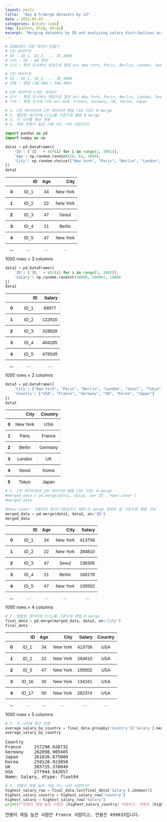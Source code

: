 ```yaml
---
layout: posts
title:  "Day 8 h:merge datasets by id"
date : 2025-03-07
categories: [study-logs]
tag: [python, blog, merge]
excerpt: "Merging datasets by ID and analyzing salary distributions across different countries."
---
```


<head>
  <style>
    table.dataframe {
      white-space: normal;
      width: 100%;
      height: 240px;
      display: block;
      overflow: auto;
      font-family: Arial, sans-serif;
      font-size: 0.9rem;
      line-height: 20px;
      text-align: center;
      border: 0px !important;
    }

    table.dataframe th {
      text-align: center;
      font-weight: bold;
      padding: 8px;
    }

    table.dataframe td {
      text-align: center;
      padding: 8px;
    }

    table.dataframe tr:hover {
      background: #b8d1f3; 
    }

    .output_prompt {
      overflow: auto;
      font-size: 0.9rem;
      line-height: 1.45;
      border-radius: 0.3rem;
      -webkit-overflow-scrolling: touch;
      padding: 0.8rem;
      margin-top: 0;
      margin-bottom: 15px;
      font: 1rem Consolas, "Liberation Mono", Menlo, Courier, monospace;
      color: $code-text-color;
      border: solid 1px $border-color;
      border-radius: 0.3rem;
      word-break: normal;
      white-space: pre;
    }

  .dataframe tbody tr th:only-of-type {
      vertical-align: middle;
  }

  .dataframe tbody tr th {
      vertical-align: top;
  }

  .dataframe thead th {
      text-align: center !important;
      padding: 8px;
  }

  .page__content p {
      margin: 0 0 0px !important;
  }

  .page__content p > strong {
    font-size: 0.8rem !important;
  }

  </style>
</head>



```python
# 1000명의 사람 데이터 만들기
# 1번 데이터셋
# ID : ID_1, ID_2, ... ID_1000
# 나이 : 20 ~ 60 랜덤
# 도시 : 특정 도시에서 랜덤으로 할당 ex) New York, Paris, Berlin, London, Seoul, Tokyo

# 2번 데이터셋
# ID : ID_1, ID_2, ... ID_1000
# 연봉 : 랜덤 (30,000 ~ 500,000)

# 3번 데이터셋 (작은 데이터)
# 도시 : 특정 도시에서 랜덤으로 할당 ex) New York, Paris, Berlin, London, Seoul, Tokyo
# 나라 : 특정 도시의 나라 ex) USA, France, Germany, UK, Korea, Japan

# 1. 1번 데이터셋과 2번 데이터셋 병합 (ID 기준) # merge
# 2. 병합된 데이터에 City를 기준으로 병합 # merge
# 3. 각 나라별 평균 연봉
# 4. 제일 연봉이 높은 사람 어느 나라 사람인지?
```


```python
import pandas as pd
import numpy as np

data1 = pd.DataFrame({
    'ID': ['ID_' + str(i) for i in range(1, 1001)],
    'Age': np.random.randint(20, 61, 1000),
    'City': np.random.choice(["New York", "Paris", "Berlin", "London", "Seoul", "Tokyo"], 1000)
})
data1
```

<div>
<style scoped>
    .dataframe tbody tr th:only-of-type {
        vertical-align: middle;
    }

    .dataframe tbody tr th {
        vertical-align: top;
    }

    .dataframe thead th {
        text-align: right;
    }
</style>
<table border="1" class="dataframe">
  <thead>
    <tr style="text-align: right;">
      <th></th>
      <th>ID</th>
      <th>Age</th>
      <th>City</th>
    </tr>
  </thead>
  <tbody>
    <tr>
      <th>0</th>
      <td>ID_1</td>
      <td>34</td>
      <td>New York</td>
    </tr>
    <tr>
      <th>1</th>
      <td>ID_2</td>
      <td>22</td>
      <td>New York</td>
    </tr>
    <tr>
      <th>2</th>
      <td>ID_3</td>
      <td>47</td>
      <td>Seoul</td>
    </tr>
    <tr>
      <th>3</th>
      <td>ID_4</td>
      <td>21</td>
      <td>Berlin</td>
    </tr>
    <tr>
      <th>4</th>
      <td>ID_5</td>
      <td>47</td>
      <td>New York</td>
    </tr>
    <tr>
      <th>...</th>
      <td>...</td>
      <td>...</td>
      <td>...</td>
    </tr>
    <tr>
      <th>995</th>
      <td>ID_996</td>
      <td>50</td>
      <td>Berlin</td>
    </tr>
    <tr>
      <th>996</th>
      <td>ID_997</td>
      <td>49</td>
      <td>Tokyo</td>
    </tr>
    <tr>
      <th>997</th>
      <td>ID_998</td>
      <td>20</td>
      <td>Paris</td>
    </tr>
    <tr>
      <th>998</th>
      <td>ID_999</td>
      <td>30</td>
      <td>Seoul</td>
    </tr>
    <tr>
      <th>999</th>
      <td>ID_1000</td>
      <td>50</td>
      <td>New York</td>
    </tr>
  </tbody>
</table>
<p>1000 rows × 3 columns</p>
</div>



```python
data2 = pd.DataFrame({
    'ID': ['ID_' + str(i) for i in range(1, 1001)],
    'Salary': np.random.randint(30000, 500001, 1000)
})
data2
```

<div>
<style scoped>
    .dataframe tbody tr th:only-of-type {
        vertical-align: middle;
    }

    .dataframe tbody tr th {
        vertical-align: top;
    }

    .dataframe thead th {
        text-align: right;
    }
</style>
<table border="1" class="dataframe">
  <thead>
    <tr style="text-align: right;">
      <th></th>
      <th>ID</th>
      <th>Salary</th>
    </tr>
  </thead>
  <tbody>
    <tr>
      <th>0</th>
      <td>ID_1</td>
      <td>69977</td>
    </tr>
    <tr>
      <th>1</th>
      <td>ID_2</td>
      <td>122910</td>
    </tr>
    <tr>
      <th>2</th>
      <td>ID_3</td>
      <td>328828</td>
    </tr>
    <tr>
      <th>3</th>
      <td>ID_4</td>
      <td>404185</td>
    </tr>
    <tr>
      <th>4</th>
      <td>ID_5</td>
      <td>478549</td>
    </tr>
    <tr>
      <th>...</th>
      <td>...</td>
      <td>...</td>
    </tr>
    <tr>
      <th>995</th>
      <td>ID_996</td>
      <td>36099</td>
    </tr>
    <tr>
      <th>996</th>
      <td>ID_997</td>
      <td>238387</td>
    </tr>
    <tr>
      <th>997</th>
      <td>ID_998</td>
      <td>234915</td>
    </tr>
    <tr>
      <th>998</th>
      <td>ID_999</td>
      <td>243245</td>
    </tr>
    <tr>
      <th>999</th>
      <td>ID_1000</td>
      <td>83480</td>
    </tr>
  </tbody>
</table>
<p>1000 rows × 2 columns</p>
</div>



```python
data3 = pd.DataFrame({
    'City': ["New York", "Paris", "Berlin", "London", "Seoul", "Tokyo"],
    'Country': ["USA", "France", "Germany", "UK", "Korea", "Japan"]
})
data3
```

<div>
<style scoped>
    .dataframe tbody tr th:only-of-type {
        vertical-align: middle;
    }

    .dataframe tbody tr th {
        vertical-align: top;
    }

    .dataframe thead th {
        text-align: right;
    }
</style>
<table border="1" class="dataframe">
  <thead>
    <tr style="text-align: right;">
      <th></th>
      <th>City</th>
      <th>Country</th>
    </tr>
  </thead>
  <tbody>
    <tr>
      <th>0</th>
      <td>New York</td>
      <td>USA</td>
    </tr>
    <tr>
      <th>1</th>
      <td>Paris</td>
      <td>France</td>
    </tr>
    <tr>
      <th>2</th>
      <td>Berlin</td>
      <td>Germany</td>
    </tr>
    <tr>
      <th>3</th>
      <td>London</td>
      <td>UK</td>
    </tr>
    <tr>
      <th>4</th>
      <td>Seoul</td>
      <td>Korea</td>
    </tr>
    <tr>
      <th>5</th>
      <td>Tokyo</td>
      <td>Japan</td>
    </tr>
  </tbody>
</table>
</div>



```python
# 1. 1번 데이터셋과 2번 데이터셋 병합 (ID 기준) # merge
#merged_data = pd.merge(data1, data2, on='ID', how='inner')
#merged_data

#how='inner' 사용하지 않고(기본값이기 때문)도 merge 중복된 값 기준으로 병합 가능 
merged_data = pd.merge(data1, data2, on='ID')
merged_data
```

<div>
<style scoped>
    .dataframe tbody tr th:only-of-type {
        vertical-align: middle;
    }

    .dataframe tbody tr th {
        vertical-align: top;
    }

    .dataframe thead th {
        text-align: right;
    }
</style>
<table border="1" class="dataframe">
  <thead>
    <tr style="text-align: right;">
      <th></th>
      <th>ID</th>
      <th>Age</th>
      <th>City</th>
      <th>Salary</th>
    </tr>
  </thead>
  <tbody>
    <tr>
      <th>0</th>
      <td>ID_1</td>
      <td>34</td>
      <td>New York</td>
      <td>413756</td>
    </tr>
    <tr>
      <th>1</th>
      <td>ID_2</td>
      <td>22</td>
      <td>New York</td>
      <td>284810</td>
    </tr>
    <tr>
      <th>2</th>
      <td>ID_3</td>
      <td>47</td>
      <td>Seoul</td>
      <td>198306</td>
    </tr>
    <tr>
      <th>3</th>
      <td>ID_4</td>
      <td>21</td>
      <td>Berlin</td>
      <td>168178</td>
    </tr>
    <tr>
      <th>4</th>
      <td>ID_5</td>
      <td>47</td>
      <td>New York</td>
      <td>195502</td>
    </tr>
    <tr>
      <th>...</th>
      <td>...</td>
      <td>...</td>
      <td>...</td>
      <td>...</td>
    </tr>
    <tr>
      <th>995</th>
      <td>ID_996</td>
      <td>50</td>
      <td>Berlin</td>
      <td>417496</td>
    </tr>
    <tr>
      <th>996</th>
      <td>ID_997</td>
      <td>49</td>
      <td>Tokyo</td>
      <td>274777</td>
    </tr>
    <tr>
      <th>997</th>
      <td>ID_998</td>
      <td>20</td>
      <td>Paris</td>
      <td>143146</td>
    </tr>
    <tr>
      <th>998</th>
      <td>ID_999</td>
      <td>30</td>
      <td>Seoul</td>
      <td>457611</td>
    </tr>
    <tr>
      <th>999</th>
      <td>ID_1000</td>
      <td>50</td>
      <td>New York</td>
      <td>124492</td>
    </tr>
  </tbody>
</table>
<p>1000 rows × 4 columns</p>
</div>



```python
# 2. 병합된 데이터에 City를 기준으로 병합 # merge
final_data = pd.merge(merged_data, data3, on='City')
final_data
```

<div>
<style scoped>
    .dataframe tbody tr th:only-of-type {
        vertical-align: middle;
    }

    .dataframe tbody tr th {
        vertical-align: top;
    }

    .dataframe thead th {
        text-align: right;
    }
</style>
<table border="1" class="dataframe">
  <thead>
    <tr style="text-align: right;">
      <th></th>
      <th>ID</th>
      <th>Age</th>
      <th>City</th>
      <th>Salary</th>
      <th>Country</th>
    </tr>
  </thead>
  <tbody>
    <tr>
      <th>0</th>
      <td>ID_1</td>
      <td>34</td>
      <td>New York</td>
      <td>413756</td>
      <td>USA</td>
    </tr>
    <tr>
      <th>1</th>
      <td>ID_2</td>
      <td>22</td>
      <td>New York</td>
      <td>284810</td>
      <td>USA</td>
    </tr>
    <tr>
      <th>2</th>
      <td>ID_5</td>
      <td>47</td>
      <td>New York</td>
      <td>195502</td>
      <td>USA</td>
    </tr>
    <tr>
      <th>3</th>
      <td>ID_16</td>
      <td>26</td>
      <td>New York</td>
      <td>134161</td>
      <td>USA</td>
    </tr>
    <tr>
      <th>4</th>
      <td>ID_17</td>
      <td>50</td>
      <td>New York</td>
      <td>282374</td>
      <td>USA</td>
    </tr>
    <tr>
      <th>...</th>
      <td>...</td>
      <td>...</td>
      <td>...</td>
      <td>...</td>
      <td>...</td>
    </tr>
    <tr>
      <th>995</th>
      <td>ID_959</td>
      <td>48</td>
      <td>Tokyo</td>
      <td>316524</td>
      <td>Japan</td>
    </tr>
    <tr>
      <th>996</th>
      <td>ID_977</td>
      <td>20</td>
      <td>Tokyo</td>
      <td>244497</td>
      <td>Japan</td>
    </tr>
    <tr>
      <th>997</th>
      <td>ID_982</td>
      <td>53</td>
      <td>Tokyo</td>
      <td>383480</td>
      <td>Japan</td>
    </tr>
    <tr>
      <th>998</th>
      <td>ID_983</td>
      <td>50</td>
      <td>Tokyo</td>
      <td>139717</td>
      <td>Japan</td>
    </tr>
    <tr>
      <th>999</th>
      <td>ID_997</td>
      <td>49</td>
      <td>Tokyo</td>
      <td>274777</td>
      <td>Japan</td>
    </tr>
  </tbody>
</table>
<p>1000 rows × 5 columns</p>
</div>



```python
# 3. 각 나라별 평균 연봉
average_salary_by_country = final_data.groupby('Country')['Salary'].mean()
average_salary_by_country
```

<pre>
Country
France     257290.920732
Germany    262098.905405
Japan      261826.875000
Korea      259120.923858
UK         265735.378049
USA        277944.942857
Name: Salary, dtype: float64
</pre>

```python
# 4. 연봉이 제일 높은 사람 어느 나라 사람인지?
highest_salary_row = final_data.loc[final_data['Salary'].idxmax()]
highest_salary_country = highest_salary_row['Country']
highest_salary = highest_salary_row['Salary']
print(f"연봉이 제일 높은 사람은 {highest_salary_country} 사람이고, 연봉은 {highest_salary}입니다.")
```

<pre>
연봉이 제일 높은 사람은 France 사람이고, 연봉은 499833입니다.
</pre>

```python
```


```python
```
